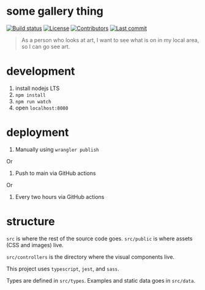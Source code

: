 # some gallery thing

[![Build status](https://img.shields.io/endpoint.svg?url=https%3A%2F%2Factions-badge.atrox.dev%2Ftlwr%2Fsome-gallery-thing%2Fbadge&style=flat-square)](https://github.com/tlwr/some-gallery-thing/actions)
[![License](https://img.shields.io/github/license/tlwr/some-gallery-thing?style=flat-square)](https://github.com/tlwr/some-gallery-thing/blob/main/LICENSE)
[![Contributors](https://img.shields.io/github/contributors/tlwr/some-gallery-thing?style=flat-square)](https://github.com/tlwr/some-gallery-thing/graphs/contributors)
[![Last commit](https://img.shields.io/github/last-commit/tlwr/some-gallery-thing?style=flat-square)](https://github.com/tlwr/some-gallery-thing/commit/HEAD)

> As a person who looks at art, I want to see what is on in my local area, so I
> can go see art.

# development

1. install nodejs LTS
2. `npm install`
3. `npm run watch`
4. open `localhost:8080`

# deployment

1. Manually using `wrangler publish`

Or

1. Push to main via GitHub actions

Or

1. Every two hours via GitHub actions

# structure

`src` is where the rest of the source code goes. `src/public` is where assets
(CSS and images) live.

`src/controllers` is the directory where the visual components live.

This project uses `typescript`, `jest`, and `sass`.

Types are defined in `src/types`. Examples and static data goes in `src/data`.
